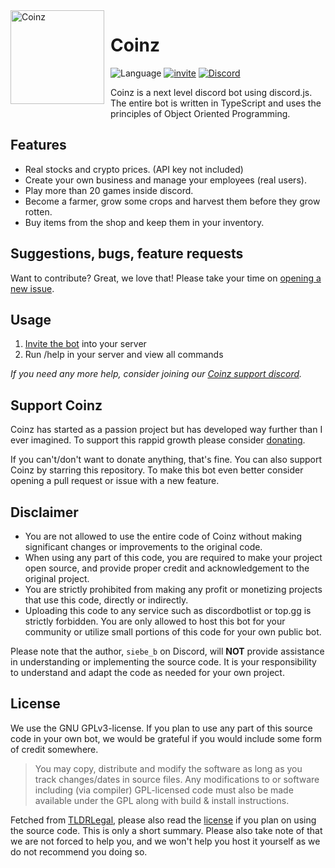 <img width="150" height="150" align="left" style="float: left; margin: 0 10px 10px 0;" alt="Coinz" src="https://cdn.coinzbot.xyz/logo.png">

# Coinz
![Language](https://img.shields.io/badge/Language-Node.js-427E38?style=for-the-badge&logo=node.js)
[![invite](https://img.shields.io/badge/Invite-Coinz-DBA514?style=for-the-badge&logo=coil&logoColor=white)](https://coinzbot.xyz/invite)
[![Discord](https://img.shields.io/discord/938177962698735616?style=for-the-badge&logo=discord&logoColor=white)](https://discord.gg/asnZQwc6kW)

Coinz is a next level discord bot using discord.js. The entire bot is written in TypeScript and uses the principles of Object Oriented Programming.

## Features
* Real stocks and crypto prices. (API key not included)
* Create your own business and manage your employees (real users).
* Play more than 20 games inside discord.
* Become a farmer, grow some crops and harvest them before they grow rotten.
* Buy items from the shop and keep them in your inventory.

## Suggestions, bugs, feature requests

Want to contribute? Great, we love that! Please take your time on [opening a new issue](https://github.com/SiebeBaree/Coinz/issues/new).

## Usage
1. [Invite the bot](https://coinzbot.xyz/invite) into your server
2. Run /help in your server and view all commands

*If you need any more help, consider joining our [Coinz support discord](https://coinzbot.xyz/discord).*

## Support Coinz
Coinz has started as a passion project but has developed way further than I ever imagined. To support this rappid growth please consider [donating](https://coinzbot.xyz/donate).

If you can't/don't want to donate anything, that's fine. You can also support Coinz by starring this repository. To make this bot even better consider opening a pull request or issue with a new feature.

## Disclaimer
* You are not allowed to use the entire code of Coinz without making significant changes or improvements to the original code.
* When using any part of this code, you are required to make your project open source, and provide proper credit and acknowledgement to the original project.
* You are strictly prohibited from making any profit or monetizing projects that use this code, directly or indirectly.
* Uploading this code to any service such as discordbotlist or top.gg is strictly forbidden. You are only allowed to host this bot for your community or utilize small portions of this code for your own public bot.

Please note that the author, `siebe_b` on Discord, will **NOT** provide assistance in understanding or implementing the source code. It is your responsibility to understand and adapt the code as needed for your own project.

## License
We use the GNU GPLv3-license. If you plan to use any part of this source code in your own bot, we would be grateful if you would include some form of credit somewhere.

> You may copy, distribute and modify the software as long as you track changes/dates in source files. Any modifications to or software including (via compiler) GPL-licensed code must also be made available under the GPL along with build & install instructions.

Fetched from [TLDRLegal](https://tldrlegal.com/license/gnu-general-public-license-v3-(gpl-3)), please also read the [license](https://github.com/SiebeBaree/Coinz/blob/main/LICENSE) if you plan on using the source code. This is only a short summary. Please also take note of that we are not forced to help you, and we won't help you host it yourself as we do not recommend you doing so.